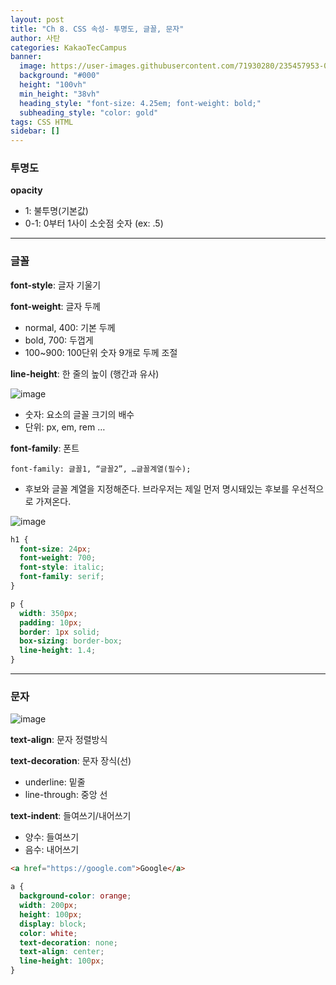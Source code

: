 ```yaml
---
layout: post
title: "Ch 8. CSS 속성- 투명도, 글꼴, 문자"
author: 사탄
categories: KakaoTecCampus
banner:
  image: https://user-images.githubusercontent.com/71930280/235457953-00a690db-fe0c-4bb1-b77f-07c2d35301a9.png
  background: "#000"
  height: "100vh"
  min_height: "38vh"
  heading_style: "font-size: 4.25em; font-weight: bold;"
  subheading_style: "color: gold"
tags: CSS HTML
sidebar: []
---
```


### 투명도

**opacity**

- 1: 불투명(기본값)
- 0-1: 0부터 1사이 소숫점 숫자 (ex: .5)

---

### 글꼴

**font-style**: 글자 기울기

**font-weight**: 글자 두께

- normal, 400: 기본 두께
- bold, 700: 두껍게
- 100~900: 100단위 숫자 9개로 두께 조절

**line-height**: 한 줄의 높이 (행간과 유사)

![image](https://user-images.githubusercontent.com/71930280/235458984-ba0e595a-a362-4395-b7bb-038c45e76713.png)

- 숫자: 요소의 글꼴 크기의 배수
- 단위: px, em, rem …

**font-family**: 폰트

`font-family: 글꼴1, “글꼴2”, …글꼴계열(필수);`

- 후보와 글꼴 계열을 지정해준다. 브라우저는 제일 먼저 명시돼있는 후보를 우선적으로 가져온다.

![image](https://user-images.githubusercontent.com/71930280/235458999-5d16b285-31d2-4a6b-8285-930ecffc5763.png)

```css
h1 {
  font-size: 24px;
  font-weight: 700;
  font-style: italic;
  font-family: serif;
}

p {
  width: 350px;
  padding: 10px;
  border: 1px solid;
  box-sizing: border-box;
  line-height: 1.4;
}
```

---

### 문자

![image](https://user-images.githubusercontent.com/71930280/235459284-41f9a49e-00b5-4f55-82c8-4ed24016fe87.png)

**text-align**: 문자 정렬방식

**text-decoration**: 문자 장식(선)

- underline: 밑줄
- line-through: 중앙 선

**text-indent**: 들여쓰기/내어쓰기

- 양수: 들여쓰기
- 음수: 내어쓰기

```html
<a href="https://google.com">Google</a>
```

```css
a {
  background-color: orange;
  width: 200px;
  height: 100px;
  display: block;
  color: white;
  text-decoration: none;
  text-align: center;
  line-height: 100px;
}
```
